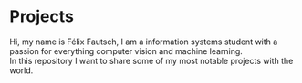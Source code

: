 # Projects

Hi, my name is Félix Fautsch, I am a information systems student with a passion for everything computer vision and machine learning.<br>
In this repository I want to share some of my most notable projects with the world.
